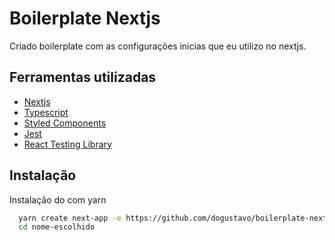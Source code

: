 
# Boilerplate Nextjs

Criado boilerplate com as configurações inicias que eu utilizo no nextjs.

## Ferramentas utilizadas

 - [Nextjs](https://nextjs.org/)
 - [Typescript](https://www.typescriptlang.org/)
 - [Styled Components](https://styled-components.com/)
 - [Jest](https://jestjs.io/)
 - [React Testing Library](https://testing-library.com/)
  
## Instalação

Instalação do com yarn

```bash
  yarn create next-app -e https://github.com/dogustavo/boilerplate-nextjs
  cd nome-escolhido
```
    
